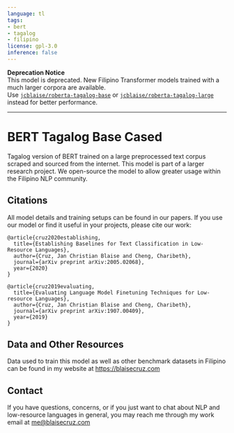 ```yaml
---
language: tl
tags:
- bert
- tagalog
- filipino
license: gpl-3.0
inference: false
---
```



**Deprecation Notice**  
This model is deprecated. New Filipino Transformer models trained with a much larger corpora are available.  
Use [`jcblaise/roberta-tagalog-base`](https://huggingface.co/jcblaise/roberta-tagalog-base) or [`jcblaise/roberta-tagalog-large`](https://huggingface.co/jcblaise/roberta-tagalog-large) instead for better performance.

---


# BERT Tagalog Base Cased
Tagalog version of BERT trained on a large preprocessed text corpus scraped and sourced from the internet. This model is part of a larger research project. We open-source the model to allow greater usage within the Filipino NLP community.

## Citations
All model details and training setups can be found in our papers. If you use our model or find it useful in your projects, please cite our work:

```
@article{cruz2020establishing,
  title={Establishing Baselines for Text Classification in Low-Resource Languages},
  author={Cruz, Jan Christian Blaise and Cheng, Charibeth},
  journal={arXiv preprint arXiv:2005.02068},
  year={2020}
}

@article{cruz2019evaluating,
  title={Evaluating Language Model Finetuning Techniques for Low-resource Languages},
  author={Cruz, Jan Christian Blaise and Cheng, Charibeth},
  journal={arXiv preprint arXiv:1907.00409},
  year={2019}
}
```

## Data and Other Resources
Data used to train this model as well as other benchmark datasets in Filipino can be found in my website at https://blaisecruz.com

## Contact
If you have questions, concerns, or if you just want to chat about NLP and low-resource languages in general, you may reach me through my work email at me@blaisecruz.com
